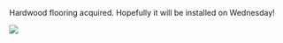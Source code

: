 Hardwood flooring acquired. Hopefully it will be installed on Wednesday!

![](http://25.media.tumblr.com/tumblr_llkd9tFAzP1qzpdrho1_1280.jpg)
